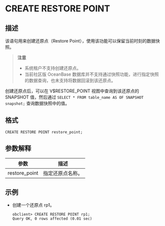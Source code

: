 # CREATE RESTORE POINT

## 描述

该语句用来创建还原点（Restore Point），使用该功能可以保留当前时刻的数据快照。

> **注意**
>
> * 系统租户不支持创建还原点。
> * 当前社区版 OceanBase 数据库并不支持通过快照功能，进行指定快照的数据查询，也未支持将数据回滚到该还原点。

创建还原点后，可以在 V$RESTORE_POINT 视图中查询到该还原点的 SNAPSHOT 值，然后通过 `SELECT * FROM table_name AS OF SNAPSHOT snapshot;` 查询数据快照中的值。

## 格式

```unknow
CREATE RESTORE POINT restore_point;
```

## 参数解释

|      参数       |    描述    |
|---------------|----------|
| restore_point | 指定还原点名称。 |


## 示例 

* 创建一个还原点 rp1。

  ```unknow
  obclient> CREATE RESTORE POINT rp1;
  Query OK, 0 rows affected (0.01 sec)
  ```

  



